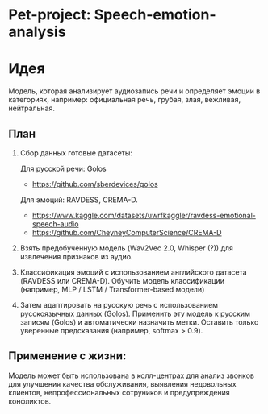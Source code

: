 # Pet-project: Speech-emotion-analysis
# Идея
 Модель, которая анализирует аудиозапись речи и определяет эмоции в категориях, например: официальная речь, грубая, злая, вежливая, нейтральная.

 
## План
1. Сбор данных
  готовые датасеты:

    Для русской речи: Golos
     - https://github.com/sberdevices/golos
   
    Для эмоций: RAVDESS, CREMA-D.
      - https://www.kaggle.com/datasets/uwrfkaggler/ravdess-emotional-speech-audio
      - https://github.com/CheyneyComputerScience/CREMA-D

3. Взять предобученную модель (Wav2Vec 2.0, Whisper (?)) для извлечения признаков из аудио.
4. Классификация эмоций с использованием английского датасета (RAVDESS или CREMA-D). Обучить модель классификации (например, MLP / LSTM / Transformer-based модели)
5. Затем адаптировать на русскую речь с использованием русскоязычных данных (Golos).
   Применить эту модель к русским записям (Golos) и автоматически назначить метки. Оставить только уверенные предсказания (например, softmax > 0.9).





## Применение с жизни:
 Модель может быть использована в колл-центрах для анализ звонков для улучшения качества обслуживания, выявления недовольных клиентов, непрофессиональных сотруников и предупреждения конфликтов.

